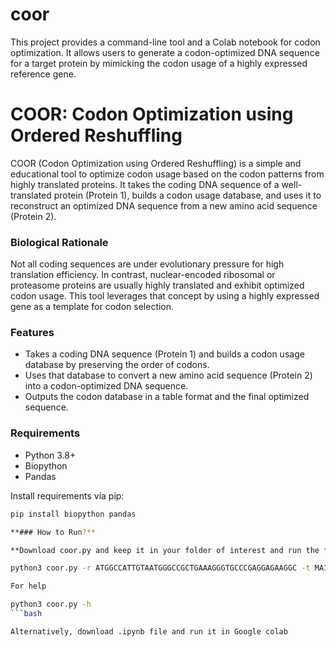 # coor
This project provides a command-line tool and a Colab notebook for codon optimization. It allows users to generate a codon-optimized DNA sequence for a target protein by mimicking the codon usage of a highly expressed reference gene.
# COOR: Codon Optimization using Ordered Reshuffling

COOR (Codon Optimization using Ordered Reshuffling) is a simple and educational tool to optimize codon usage based on the codon patterns from highly translated proteins. It takes the coding DNA sequence of a well-translated protein (Protein 1), builds a codon usage database, and uses it to reconstruct an optimized DNA sequence from a new amino acid sequence (Protein 2).

### Biological Rationale

Not all coding sequences are under evolutionary pressure for high translation efficiency. In contrast, nuclear-encoded ribosomal or proteasome proteins are usually highly translated and exhibit optimized codon usage. This tool leverages that concept by using a highly expressed gene as a template for codon selection.

### Features

- Takes a coding DNA sequence (Protein 1) and builds a codon usage database by preserving the order of codons.
- Uses that database to convert a new amino acid sequence (Protein 2) into a codon-optimized DNA sequence.
- Outputs the codon database in a table format and the final optimized sequence.

### Requirements

- Python 3.8+
- Biopython
- Pandas


Install requirements via pip:

```bash
pip install biopython pandas

**### How to Run?**

**Download coor.py and keep it in your folder of interest and run the following commands**

python3 coor.py -r ATGGCCATTGTAATGGGCCGCTGAAAGGGTGCCCGAGGAGAAGGC -t MAIVMGR

For help

python3 coor.py -h
```bash

Alternatively, download .ipynb file and run it in Google colab
